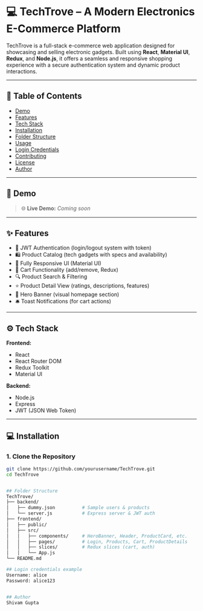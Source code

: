 # 💻 TechTrove – A Modern Electronics E-Commerce Platform

TechTrove is a full-stack e-commerce web application designed for showcasing and selling electronic gadgets. Built using **React**, **Material UI**, **Redux**, and **Node.js**, it offers a seamless and responsive shopping experience with a secure authentication system and dynamic product interactions.

---

## 📌 Table of Contents

- [Demo](#demo)
- [Features](#features)
- [Tech Stack](#tech-stack)
- [Installation](#installation)
- [Folder Structure](#folder-structure)
- [Usage](#usage)
- [Login Credentials](#login-credentials)
- [Contributing](#contributing)
- [License](#license)
- [Author](#author)

---

## 🚀 Demo

> 🌐 **Live Demo:** _Coming soon_

---

## ✨ Features

- 🔐 JWT Authentication (login/logout system with token)
- 🛍️ Product Catalog (tech gadgets with specs and availability)
- 📱 Fully Responsive UI (Material UI)
- 🧺 Cart Functionality (add/remove, Redux)
- 🔍 Product Search & Filtering
- ⭐ Product Detail View (ratings, descriptions, features)
- 🎨 Hero Banner (visual homepage section)
- 🛎️ Toast Notifications (for cart actions)

---

## ⚙️ Tech Stack

**Frontend:**
- React
- React Router DOM
- Redux Toolkit
- Material UI

**Backend:**
- Node.js
- Express
- JWT (JSON Web Token)

---

## 💻 Installation

### 1. Clone the Repository
```bash
git clone https://github.com/yourusername/TechTrove.git
cd TechTrove


## Folder Structure
TechTrove/
├── backend/
│   ├── dummy.json          # Sample users & products
│   └── server.js           # Express server & JWT auth
├── frontend/
│   ├── public/
│   ├── src/
│   │   ├── components/     # HeroBanner, Header, ProductCard, etc.
│   │   ├── pages/          # Login, Products, Cart, ProductDetails
│   │   ├── slices/         # Redux slices (cart, auth)
│   │   └── App.js
└── README.md

## Login credentials example 
Username: alice
Password: alice123


## Author 
Shivam Gupta

